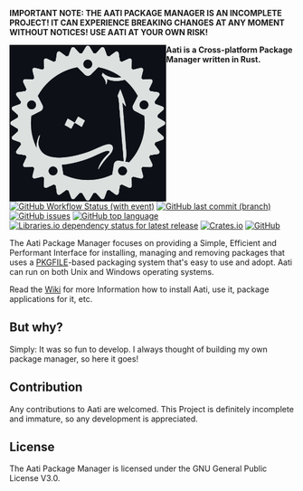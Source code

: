 **IMPORTANT NOTE: THE AATI PACKAGE MANAGER IS AN INCOMPLETE PROJECT! IT CAN EXPERIENCE BREAKING CHANGES AT ANY MOMENT WITHOUT NOTICES! USE AATI AT YOUR OWN RISK!**

<img align="left" style="width: 277px" width="277" src="https://raw.githubusercontent.com/hharas/aati/master/aati.jpg" alt="Aati's logo in Arabic Thuluth Script" />

**Aati is a Cross-platform Package Manager written in Rust.**

[![GitHub Workflow Status (with event)](https://img.shields.io/github/actions/workflow/status/hharas/aati/rust.yml?logo=github)](https://github.com/hharas/aati/actions/workflows/rust.yml)
[![GitHub last commit (branch)](https://img.shields.io/github/last-commit/hharas/aati/master)](https://github.com/hharas/aati/commit/HEAD)
[![GitHub issues](https://img.shields.io/github/issues/hharas/aati)](https://github.com/hharas/aati/issues)
[![GitHub top language](https://img.shields.io/github/languages/top/hharas/aati?logo=rust)](https://github.com/hharas/aati/search?l=rust)
[![Libraries.io dependency status for latest release](https://img.shields.io/librariesio/release/cargo/aati)](https://libraries.io/cargo/aati)
[![Crates.io](https://img.shields.io/crates/v/aati)](https://crates.io/crates/aati)
[![GitHub](https://img.shields.io/github/license/hharas/aati?logo=gnu)](https://www.gnu.org/licenses/gpl-3.0.en.html)

The Aati Package Manager focuses on providing a Simple, Efficient and Performant Interface for installing, managing and removing packages that uses a [PKGFILE](https://github.com/hharas/aati/wiki/4.-PKGFILE-Manual)-based packaging system that's easy to use and adopt. Aati can run on both Unix and Windows operating systems.

Read the [Wiki](https://github.com/hharas/aati/wiki) for more Information how to install Aati, use it, package applications for it, etc.

## But why?

Simply: It was so fun to develop. I always thought of building my own package manager, so here it goes!

## Contribution

Any contributions to Aati are welcomed. This Project is definitely incomplete and immature, so any development is appreciated.

## License

The Aati Package Manager is licensed under the GNU General Public License V3.0.
